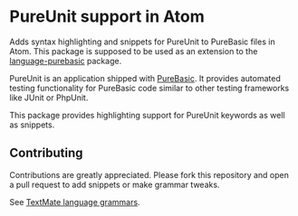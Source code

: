 # PureUnit support in Atom

Adds syntax highlighting and snippets for PureUnit to PureBasic files in Atom. This package is supposed to be used as an extension to the [language-purebasic](https://atom.io/packages/language-purebasic) package.

PureUnit is an application shipped with [PureBasic](http://www.purebasic.com). It provides automated testing functionality for PureBasic code similar to other testing frameworks like JUnit or PhpUnit.

This package provides highlighting support for PureUnit keywords as well as snippets.

## Contributing

Contributions are greatly appreciated. Please fork this repository and open a pull request to add snippets or make grammar tweaks.

See [TextMate language grammars](http://manual.macromates.com/en/language_grammars).
